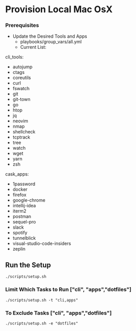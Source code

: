 Provision Local Mac OsX
=====================================

### Prerequisites  
  * Update the Desired Tools and Apps  
    *  playbooks/group_vars/all.yml 
    *  Current List: 
  
 cli_tools:
  - autojump
  - ctags
  - coreutils
  - curl 
  - fswatch
  - git
  - git-town
  - go
  - htop
  - jq
  - neovim
  - nmap
  - shellcheck
  - tcptrack
  - tree
  - watch
  - wget
  - yarn
  - zsh

cask_apps:
  - 1password
  - docker
  - firefox
  - google-chrome
  - intellij-idea
  - iterm2
  - postman
  - sequel-pro
  - slack
  - spotify
  - tunnelblick
  - visual-studio-code-insiders
  - zeplin

## Run the Setup
  `./scripts/setup.sh`

### Limit Which Tasks to Run  ["cli", "apps","dotfiles"]
  `./scripts/setup.sh -t "cli,apps"`

### To Exclude Tasks ["cli", "apps","dotfiles"]
  `./scripts/setup.sh -e "dotfiles"`
